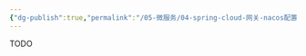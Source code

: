 ```yaml
---
{"dg-publish":true,"permalink":"/05-微服务/04-spring-cloud-网关-nacos配置/","dgPassFrontmatter":true}
---
```




TODO